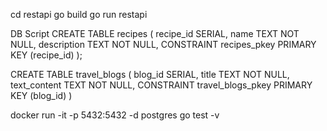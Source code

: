 cd restapi
go build
go run restapi

DB Script
CREATE TABLE recipes
(
    recipe_id SERIAL,
    name TEXT NOT NULL,
    description TEXT NOT NULL,
    CONSTRAINT recipes_pkey PRIMARY KEY (recipe_id)
);

CREATE TABLE travel_blogs
(
    blog_id SERIAL,
    title TEXT NOT NULL,
    text_content TEXT NOT NULL,
    CONSTRAINT travel_blogs_pkey PRIMARY KEY (blog_id)
)


docker run -it -p 5432:5432 -d postgres
go test -v
